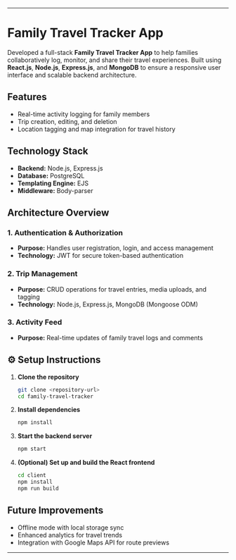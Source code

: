 
---

# Family Travel Tracker App

Developed a full-stack **Family Travel Tracker App** to help families collaboratively log, monitor, and share their travel experiences. Built using **React.js**, **Node.js**, **Express.js**, and **MongoDB** to ensure a responsive user interface and scalable backend architecture.

##  Features

* Real-time activity logging for family members  
* Trip creation, editing, and deletion  
* Location tagging and map integration for travel history  

## Technology Stack

* **Backend:** Node.js, Express.js  
* **Database:** PostgreSQL  
* **Templating Engine:** EJS  
* **Middleware:** Body-parser  


## Architecture Overview

### 1. Authentication & Authorization

* **Purpose:** Handles user registration, login, and access management  
* **Technology:** JWT for secure token-based authentication  

### 2. Trip Management

* **Purpose:** CRUD operations for travel entries, media uploads, and tagging  
* **Technology:** Node.js, Express.js, MongoDB (Mongoose ODM)  

### 3. Activity Feed

* **Purpose:** Real-time updates of family travel logs and comments  

## ⚙️ Setup Instructions

1. **Clone the repository**
   ```bash
   git clone <repository-url>
   cd family-travel-tracker
   ```

2. **Install dependencies**
   ```bash
   npm install
   ```
   
3. **Start the backend server**
   ```bash
   npm start
   ```

4. **(Optional) Set up and build the React frontend**
   ```bash
   cd client
   npm install
   npm run build
   ```

##  Future Improvements

* Offline mode with local storage sync  
* Enhanced analytics for travel trends  
* Integration with Google Maps API for route previews  

---
